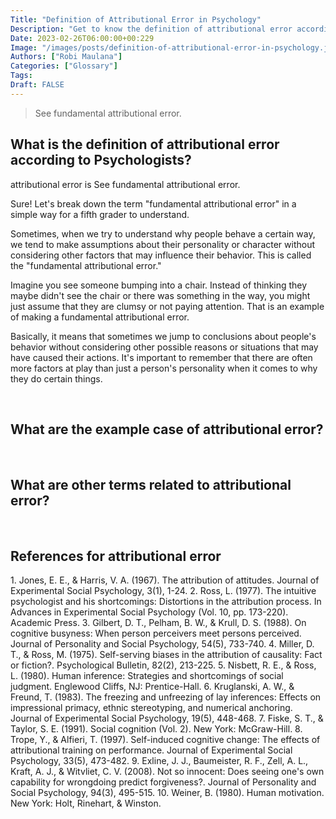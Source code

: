 ```yaml
---
Title: "Definition of Attributional Error in Psychology"
Description: "Get to know the definition of attributional error according to psychologists."
Date: 2023-02-26T06:00:00+00:229
Image: "/images/posts/definition-of-attributional-error-in-psychology.jpg"
Authors: ["Robi Maulana"]
Categories: ["Glossary"]
Tags: 
Draft: FALSE
---
```





> See fundamental attributional error.

## What is the definition of attributional error according to Psychologists?

attributional error is See fundamental attributional error.

Sure! Let's break down the term "fundamental attributional error" in a simple way for a fifth grader to understand.

Sometimes, when we try to understand why people behave a certain way, we tend to make assumptions about their personality or character without considering other factors that may influence their behavior. This is called the "fundamental attributional error."

Imagine you see someone bumping into a chair. Instead of thinking they maybe didn't see the chair or there was something in the way, you might just assume that they are clumsy or not paying attention. That is an example of making a fundamental attributional error.

Basically, it means that sometimes we jump to conclusions about people's behavior without considering other possible reasons or situations that may have caused their actions. It's important to remember that there are often more factors at play than just a person's personality when it comes to why they do certain things.

 

## What are the example case of attributional error?

 

## What are other terms related to attributional error?

 

## References for attributional error

1\. Jones, E. E., & Harris, V. A. (1967). The attribution of attitudes. Journal of Experimental Social Psychology, 3(1), 1-24. 2. Ross, L. (1977). The intuitive psychologist and his shortcomings: Distortions in the attribution process. In Advances in Experimental Social Psychology (Vol. 10, pp. 173-220). Academic Press. 3. Gilbert, D. T., Pelham, B. W., & Krull, D. S. (1988). On cognitive busyness: When person perceivers meet persons perceived. Journal of Personality and Social Psychology, 54(5), 733-740. 4. Miller, D. T., & Ross, M. (1975). Self-serving biases in the attribution of causality: Fact or fiction?. Psychological Bulletin, 82(2), 213-225. 5. Nisbett, R. E., & Ross, L. (1980). Human inference: Strategies and shortcomings of social judgment. Englewood Cliffs, NJ: Prentice-Hall. 6. Kruglanski, A. W., & Freund, T. (1983). The freezing and unfreezing of lay inferences: Effects on impressional primacy, ethnic stereotyping, and numerical anchoring. Journal of Experimental Social Psychology, 19(5), 448-468. 7. Fiske, S. T., & Taylor, S. E. (1991). Social cognition (Vol. 2). New York: McGraw-Hill. 8. Trope, Y., & Alfieri, T. (1997). Self-induced cognitive change: The effects of attributional training on performance. Journal of Experimental Social Psychology, 33(5), 473-482. 9. Exline, J. J., Baumeister, R. F., Zell, A. L., Kraft, A. J., & Witvliet, C. V. (2008). Not so innocent: Does seeing one's own capability for wrongdoing predict forgiveness?. Journal of Personality and Social Psychology, 94(3), 495-515. 10. Weiner, B. (1980). Human motivation. New York: Holt, Rinehart, & Winston.
